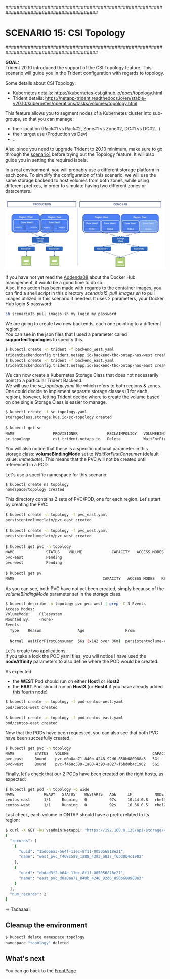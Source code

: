#########################################################################################
# SCENARIO 15: CSI Topology
#########################################################################################

**GOAL:**  
Trident 20.10 introduced the support of the CSI Topology feature. This scenario will guide you in the Trident configuration with regards to topology.  

Some details about CSI Topology:

- Kubernetes details: https://kubernetes-csi.github.io/docs/topology.html
- Trident details: https://netapp-trident.readthedocs.io/en/stable-v20.10/kubernetes/operations/tasks/volumes/topology.html

This feature allows you to segment nodes of a Kubernetes cluster into sub-groups, so that you can manage:
- their location (Rack#1 vs Rack#2, Zone#1 vs Zone#2, DC#1 vs DC#2...)
- their target use (Production vs Dev)
- ...

Also, since you need to upgrade Trident to 20.10 minimum, make sure to go through the [scenario1](../Scenario01) before trying out the Topology feature. It will also guide you in setting the required labels.  

In a real environment, you will probably use a different storage platform in each zone. To simplify the configuration of this scenario, we will use the same storage backend to host volumes from both zones, while using different prefixes, in order to simulate having two different zones or datacenters.

<p align="center"><img src="Images/scenario15.jpg"></p>

If you have not yet read the [Addenda08](../../Addendum/Addenda08) about the Docker Hub management, it would be a good time to do so.  
Also, if no action has been made with regards to the container images, you can find a shell script in this directory _scenario15_pull_images.sh_ to pull images utilized in this scenario if needed. It uses 2 parameters, your Docker Hub login & password:

```bash
sh scenario15_pull_images.sh my_login my_password
```

We are going to create two new backends, each one pointing to a different region.  
You can see in the json files that I used a parameter called **supportedTopologies** to specify this.

```bash
$ kubectl create -n trident -f backend_west.yaml
tridentbackendconfig.trident.netapp.io/backend-tbc-ontap-nas-west created
$ kubectl create -n trident -f backend_east.yaml
tridentbackendconfig.trident.netapp.io/backend-tbc-ontap-nas-east created
```

We can now create a Kubernetes Storage Class that does not necessarily point to a particular Trident Backend.  
We will use the _sc_topology.yaml_ file which refers to both regions & zones. One could decide to implement separate storage classes (1 for each region), however, letting Trident decide where to create the volume based on one single Storage Class is easier to manage.

```bash
$ kubectl create -f sc_topology.yaml
storageclass.storage.k8s.io/sc-topology created

$ kubectl get sc
NAME                 PROVISIONER             RECLAIMPOLICY   VOLUMEBINDINGMODE      ALLOWVOLUMEEXPANSION   AGE
sc-topology          csi.trident.netapp.io   Delete          WaitForFirstConsumer   false                  6m39s
```

You will also notice that these is a specific optional parameter in this storage class: **volumeBindingMode** set to _WaitForFirstConsumer_ (default value: _Immediate_).  This means that the PVC will not be created until referenced in a POD.  

Let's use a specific namespace for this scenario:  

```bash
$ kubectl create ns topology
namespace/topology created
```

This directory contains 2 sets of PVC/POD, one for each region. Let's start by creating the PVC:

```bash
$ kubectl create -n topology -f pvc_east.yaml
persistentvolumeclaim/pvc-east created

$ kubectl create -n topology -f pvc_west.yaml
persistentvolumeclaim/pvc-west created

$ kubectl get pvc -n topology
NAME              STATUS    VOLUME             CAPACITY   ACCESS MODES   STORAGECLASS    AGE
pvc-east          Pending                                                sc-topology     2s
pvc-west          Pending                                                sc-topology     2s

$ kubectl get pv
NAME                                       CAPACITY   ACCESS MODES   RECLAIM POLICY   STATUS   CLAIM                  STORAGECLASS        REASON   AGE
```

As you can see, both PVC have not yet been created, simply because of the _volumeBindingMode_ parameter set in the storage class.  

```bash
$ kubectl describe -n topology pvc pvc-west | grep -C 3 Events
Access Modes:
VolumeMode:    Filesystem
Mounted By:    <none>
Events:
  Type    Reason                Age                  From                         Message
  ----    ------                ----                 ----                         -------
  Normal  WaitForFirstConsumer  56s (x142 over 36m)  persistentvolume-controller  waiting for first consumer to be created before binding
```

Let's create two applications.  
If you take a look the POD yaml files, you will notice I have used the **nodeAffinity** parameters to also define where the POD would be created.

As expected:

- the **WEST** Pod should run on either **Host1** or **Host2**
- the **EAST** Pod should run on **Host3** (or **Host4** if you have already added this fourth node)

```bash
$ kubectl create -n topology -f pod-centos-west.yaml
pod/centos-west created

$ kubectl create -n topology -f pod-centos-east.yaml
pod/centos-east created
```

Now that the PODs have been requested, you can also see that both PVC have been succesfully created.

```bash
$ kubectl get pvc -n topology
NAME         STATUS   VOLUME                                     CAPACITY   ACCESS MODES   STORAGECLASS     AGE
pvc-east     Bound    pvc-d0a8aa71-840b-4248-92d6-850b680988a3   5Gi        RWX            sc-topology      15h
pvc-west     Bound    pvc-f468c589-1a88-4393-a827-f6bd0b4c1902   5Gi        RWX            sc-topology      15h
```

Finally, let's check that our 2 PODs have been created on the right hosts, as expected:

```bash
$ kubectl get pod -n topology -o wide
NAME             READY   STATUS    RESTARTS   AGE     IP          NODE    NOMINATED NODE   READINESS GATES
centos-east      1/1     Running   0          97s     10.44.0.8   rhel3   <none>           <none>
centos-west      1/1     Running   0          92s     10.36.0.5   rhel2   <none>           <none>
```

Last check, each volume in ONTAP should have a prefix related to its region:

```bash
$ curl -X GET -ku vsadmin:Netapp1! "https://192.168.0.135/api/storage/volumes?name=*st_pvc*" -H "accept: application/json"
{
  "records": [
    {
      "uuid": "15d666a3-b64f-11ec-8f11-005056818e21",
      "name": "west_pvc_f468c589_1a88_4393_a827_f6bd0b4c1902"
    },
    {
      "uuid": "ebdad3f2-b64e-11ec-8f11-005056818e21",
      "name": "east_pvc_d0a8aa71_840b_4248_92d6_850b680988a3"
    }
  ],
  "num_records": 2
}
```

=> Tadaaaa!

## Cleanup the environment

```bash
$ kubectl delete namespace topology
namespace "topology" deleted
```

## What's next

You can go back to the [FrontPage](https://github.com/YvosOnTheHub/LabNetApp)